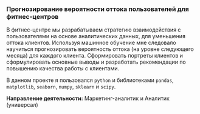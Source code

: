 ### Прогнозирование вероятности оттока пользователей для фитнес-центров

В фитнес-центре мы разрабатываем стратегию взаимодействия с пользователями на основе аналитических данных, для уменьшения оттока клиентов. Используя машинное обучение мне следовало научиться прогнозировать вероятность оттока (на уровне следующего месяца) для каждого клиента. Сформировать портреты клиентов и сформулировать основные выводы и разработать рекомендации по повышению качества работы с клиентами.

В данном проекте я пользовался `python` и библиотеками `pandas`, `matplotlib`, `seaborn`, `numpy`, `sklearn` и `scipy`.

**Направление деятельности:** Маркетинг-аналитик и Аналитик (универсал)
